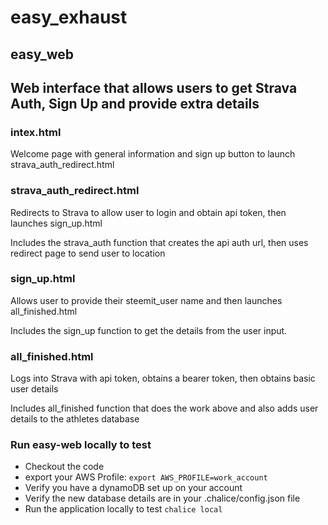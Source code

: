 # easy_exhaust

## easy_web
## Web interface that allows users to get Strava Auth, Sign Up and provide extra details

### intex.html 
Welcome page with general information and sign up button to launch strava_auth_redirect.html

### strava_auth_redirect.html
Redirects to Strava to allow user to login and obtain api token, then launches sign_up.html

Includes the strava_auth function that creates the api auth url, then uses redirect page to send user to location

### sign_up.html
Allows user to provide their steemit_user name and then launches all_finished.html

Includes the sign_up function to get the details from the user input. 

### all_finished.html
Logs into Strava with api token, obtains a bearer token, then obtains basic user details

Includes all_finished function that does the work above and also adds user details to the athletes database

### Run easy-web locally to test
- Checkout the code
- export your AWS Profile:
```export AWS_PROFILE=work_account```
- Verify you have a dynamoDB set up on your account
- Verify the new database details are in your .chalice/config.json file
- Run the application locally to test
```chalice local```


